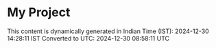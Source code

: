 # My Project

This content is dynamically generated in Indian Time (IST): 2024-12-30 14:28:11 IST
Converted to UTC: 2024-12-30 08:58:11 UTC
